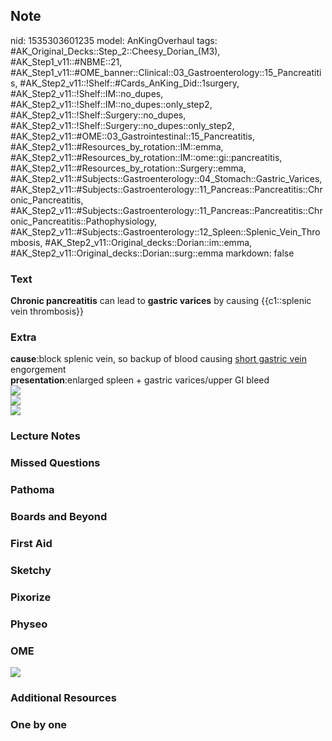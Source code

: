## Note
nid: 1535303601235
model: AnKingOverhaul
tags: #AK_Original_Decks::Step_2::Cheesy_Dorian_(M3), #AK_Step1_v11::#NBME::21, #AK_Step1_v11::#OME_banner::Clinical::03_Gastroenterology::15_Pancreatitis, #AK_Step2_v11::!Shelf::#Cards_AnKing_Did::1surgery, #AK_Step2_v11::!Shelf::IM::no_dupes, #AK_Step2_v11::!Shelf::IM::no_dupes::only_step2, #AK_Step2_v11::!Shelf::Surgery::no_dupes, #AK_Step2_v11::!Shelf::Surgery::no_dupes::only_step2, #AK_Step2_v11::#OME::03_Gastrointestinal::15_Pancreatitis, #AK_Step2_v11::#Resources_by_rotation::IM::emma, #AK_Step2_v11::#Resources_by_rotation::IM::ome::gi::pancreatitis, #AK_Step2_v11::#Resources_by_rotation::Surgery::emma, #AK_Step2_v11::#Subjects::Gastroenterology::04_Stomach::Gastric_Varices, #AK_Step2_v11::#Subjects::Gastroenterology::11_Pancreas::Pancreatitis::Chronic_Pancreatitis, #AK_Step2_v11::#Subjects::Gastroenterology::11_Pancreas::Pancreatitis::Chronic_Pancreatitis::Pathophysiology, #AK_Step2_v11::#Subjects::Gastroenterology::12_Spleen::Splenic_Vein_Thrombosis, #AK_Step2_v11::Original_decks::Dorian::im::emma, #AK_Step2_v11::Original_decks::Dorian::surg::emma
markdown: false

### Text
<b>Chronic pancreatitis</b> can lead to <b>gastric varices</b> by
causing {{c1::splenic vein thrombosis}}

### Extra
<div>
  <b>cause</b>:block splenic vein, so backup of blood causing
  <u>short gastric vein</u> engorgement
</div>
<div>
  <b>presentation</b>:enlarged spleen + gastric varices/upper GI
  bleed
</div><img src="paste-32010391257091.jpg">
<div>
  <i><img src="paste-1518756270440449.jpg"></i>
</div>
<div><img src="paste-802093732462593.jpg"></div>

### Lecture Notes


### Missed Questions


### Pathoma


### Boards and Beyond


### First Aid


### Sketchy


### Pixorize


### Physeo


### OME
<div class="ome-widget">
  <a href=
  "https://onlinemeded.org/spa/gastroenterology/pancreatitis/acquire?ref=anki">
  <img src="_OME_AnkiFlashcards_Lesson_3.png"></a>
</div>

### Additional Resources


### One by one

